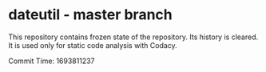 # dateutil - master branch

This repository contains frozen state of the repository.
Its history is cleared. It is used only for static code
analysis with Codacy.

Commit Time: 1693811237